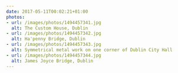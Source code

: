 ```yaml
---
date: 2017-05-11T00:02:21+01:00
photos:
- url: /images/photos/1494457341.jpg
  alt: The Custom House, Dublin
- url: /images/photos/1494457342.jpg
  alt: Ha'penny Bridge, Dublin
- url: /images/photos/1494457343.jpg
  alt: Symmetrical metal work on one corner of Dublin City Hall
- url: /images/photos/1494457344.jpg
  alt: James Joyce Bridge, Dublin
---
```

